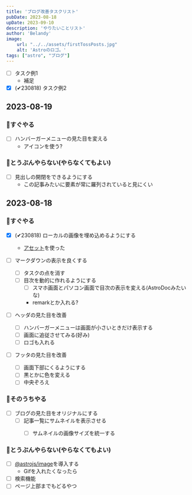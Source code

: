```yaml
---
title: 'ブログ改善タスクリスト'
pubDate: 2023-08-18
upDate: 2023-09-10
description: 'やりたいことリスト'
author: 'Belandy'
image:
    url: "../../assets/firstTossPosts.jpg"
    alt: 'Astroのロゴ。'
tags: ["astro", "ブログ"]
---
```


- [ ] タスク例1
  - 補足
- [x] (✔230818) タスク例2

## 2023-08-19
### 🚀すぐやる
- [ ] ハンバーガーメニューの見た目を変える
  - アイコンを使う?

### 🐢とうぶんやらない(やらなくてもよい)
- [ ] 見出しの開閉をできるようにする
  - この記事みたいに要素が常に羅列されていると見にくい


## 2023-08-18
### 🚀すぐやる
- [x] (✔230818) ローカルの画像を埋め込めるようにする
  - [アセット](https://docs.astro.build/ja/guides/assets/)を使った

- [ ] マークダウンの表示を良くする
  - [ ] タスクの点を消す
  - [ ] 目次を動的に作れるようにする
    - [ ] スマホ画面とパソコン画面で目次の表示を変える(AstroDocみたいな)
    - remarkとか入れる?

- [ ] ヘッダの見た目を改善
  - [ ] ハンバーガーメニューは画面が小さいときだけ表示する
  - [ ] 画面に追従させてみる(好み)
  - [ ] ロゴも入れる

- [ ] フッタの見た目を改善
  - [ ] 画面下部にくるようにする
  - [ ] 黒とかに色を変える
  - [ ] 中央ぞろえ

### 👀そのうちやる
- [ ] ブログの見た目をオリジナルにする
  - [ ] 記事一覧にサムネイルを表示させる
    - [ ] サムネイルの画像サイズを統一する


### 🐢とうぶんやらない(やらなくてもよい)
- [ ] [@astrojs/image](https://docs.astro.build/ja/guides/integrations-guide/image/)を導入する
  - Gifを入れたくなったら
- [ ] 検索機能
- [ ] ページ上部までもどるやつ
